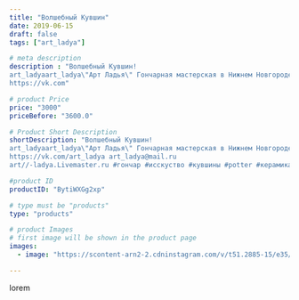 ```yaml
---
title: "Волшебный Кувшин"
date: 2019-06-15
draft: false
tags: ["art_ladya"]

# meta description
description : "Волшебный Кувшин! 
art_ladyaart_ladya\"Арт Ладья\" Гончарная мастерская в Нижнем Новгороде. Изготовление керамики и мастер//-классы по обучению. 
https://vk.com"

# product Price
price: "3000"
priceBefore: "3600.0"

# Product Short Description
shortDescription: "Волшебный Кувшин! 
art_ladyaart_ladya\"Арт Ладья\" Гончарная мастерская в Нижнем Новгороде. Изготовление керамики и мастер//-классы по обучению. 
https://vk.com/art_ladya art_ladya@mail.ru 
art//-ladya.Livemaster.ru #гончар #исскуство #кувшины #potter #керамикадляинтерьера #керамикаручнаяработа #гончарнаямастерская #керамиканазаказ #handmade #посудаизглины #керамика #гончарнаяпосуда #эксклюзивнаякерамика #painter #dishes #decor #ceramicar #jug #claygoods #restaurant #earthenware #ceramic #design #magic #ceramicart #decanter #carafe #clay #кувшин #авторскаякерамика"

#product ID
productID: "BytiWXGg2xp"

# type must be "products"
type: "products"

# product Images
# first image will be shown in the product page
images:
  - image: "https://scontent-arn2-2.cdninstagram.com/v/t51.2885-15/e35/64394360_2358732831078677_4947491610650032015_n.jpg?tp=1&_nc_ht=scontent-arn2-2.cdninstagram.com&_nc_cat=105&_nc_ohc=BUOp6Cve35IAX-Obpdf&ccb=7-4&oh=d1cf41c95d3898c2f345d9b0115626bf&oe=60854407&_nc_sid=86f79a&ig_cache_key=MjA2NjQ1ODg3NDI0ODEyOTY0MQ%3D%3D.2-ccb7-4"

---
```

lorem
